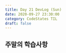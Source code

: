 ```yaml
---
title: Day 21 DevLog (Sun)
date: 2020-09-27 23:30:00
category: CodeStates TIL
draft: false
---
```


## 주말의 학습사항
